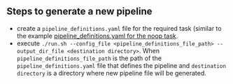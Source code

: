 ## Steps to generate a new pipeline
- create a `pipeline_definitions.yaml` file for the required task (similar to the example [pipeline_definitions.yaml for the noop task](./example/pipeline_definitions.yaml).
- execute `./run.sh --config_file <pipeline_definitions_file_path> --output_dir_file <destination directory>`. When `pipeline_definitions_file_path` is the path of the `pipeline_definitions.yaml` file that defines the pipeline and `destination directory` is a directory where new pipeline file 
will be generated.
